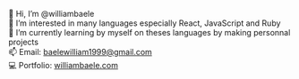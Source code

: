 👋 Hi, I’m @williambaele</br>
👀 I’m interested in many languages especially React, JavaScript and Ruby</br>
🌱 I’m currently learning by myself on theses languages by making personnal projects</br>
📫 Email: baelewilliam1999@gmail.com</br>
💻 Portfolio: <a href="williambaele.com" target="_blank" rel="noopener noreferrer">williambaele.com</a>
